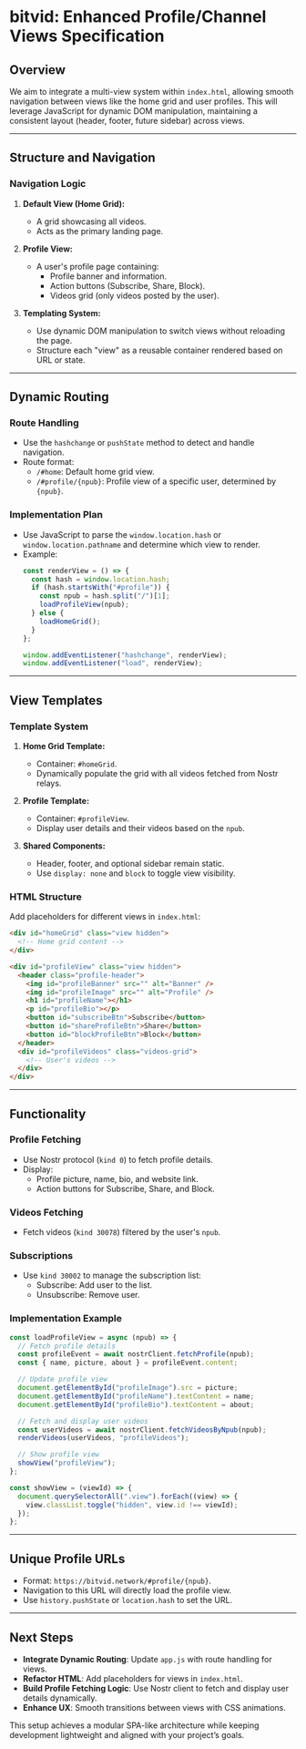 # **bitvid: Enhanced Profile/Channel Views Specification**

## **Overview**
We aim to integrate a multi-view system within `index.html`, allowing smooth navigation between views like the home grid and user profiles. This will leverage JavaScript for dynamic DOM manipulation, maintaining a consistent layout (header, footer, future sidebar) across views.

---

## **Structure and Navigation**
### **Navigation Logic**
1. **Default View (Home Grid):**
   - A grid showcasing all videos.
   - Acts as the primary landing page.

2. **Profile View:**
   - A user's profile page containing:
     - Profile banner and information.
     - Action buttons (Subscribe, Share, Block).
     - Videos grid (only videos posted by the user).

3. **Templating System:**
   - Use dynamic DOM manipulation to switch views without reloading the page.
   - Structure each "view" as a reusable container rendered based on URL or state.

---

## **Dynamic Routing**
### **Route Handling**
- Use the `hashchange` or `pushState` method to detect and handle navigation.
- Route format:
  - `/#home`: Default home grid view.
  - `/#profile/{npub}`: Profile view of a specific user, determined by `{npub}`.

### **Implementation Plan**
- Use JavaScript to parse the `window.location.hash` or `window.location.pathname` and determine which view to render.
- Example:
  ```javascript
  const renderView = () => {
    const hash = window.location.hash;
    if (hash.startsWith("#profile")) {
      const npub = hash.split("/")[1];
      loadProfileView(npub);
    } else {
      loadHomeGrid();
    }
  };

  window.addEventListener("hashchange", renderView);
  window.addEventListener("load", renderView);
  ```

---

## **View Templates**
### **Template System**
1. **Home Grid Template:**
   - Container: `#homeGrid`.
   - Dynamically populate the grid with all videos fetched from Nostr relays.

2. **Profile Template:**
   - Container: `#profileView`.
   - Display user details and their videos based on the `npub`.

3. **Shared Components:**
   - Header, footer, and optional sidebar remain static.
   - Use `display: none` and `block` to toggle view visibility.

### **HTML Structure**
Add placeholders for different views in `index.html`:
```html
<div id="homeGrid" class="view hidden">
  <!-- Home grid content -->
</div>

<div id="profileView" class="view hidden">
  <header class="profile-header">
    <img id="profileBanner" src="" alt="Banner" />
    <img id="profileImage" src="" alt="Profile" />
    <h1 id="profileName"></h1>
    <p id="profileBio"></p>
    <button id="subscribeBtn">Subscribe</button>
    <button id="shareProfileBtn">Share</button>
    <button id="blockProfileBtn">Block</button>
  </header>
  <div id="profileVideos" class="videos-grid">
    <!-- User's videos -->
  </div>
</div>
```

---

## **Functionality**
### **Profile Fetching**
- Use Nostr protocol (`kind 0`) to fetch profile details.
- Display:
  - Profile picture, name, bio, and website link.
  - Action buttons for Subscribe, Share, and Block.

### **Videos Fetching**
- Fetch videos (`kind 30078`) filtered by the user's `npub`.

### **Subscriptions**
- Use `kind 30002` to manage the subscription list:
  - Subscribe: Add user to the list.
  - Unsubscribe: Remove user.

### **Implementation Example**
```javascript
const loadProfileView = async (npub) => {
  // Fetch profile details
  const profileEvent = await nostrClient.fetchProfile(npub);
  const { name, picture, about } = profileEvent.content;

  // Update profile view
  document.getElementById("profileImage").src = picture;
  document.getElementById("profileName").textContent = name;
  document.getElementById("profileBio").textContent = about;

  // Fetch and display user videos
  const userVideos = await nostrClient.fetchVideosByNpub(npub);
  renderVideos(userVideos, "profileVideos");

  // Show profile view
  showView("profileView");
};

const showView = (viewId) => {
  document.querySelectorAll(".view").forEach((view) => {
    view.classList.toggle("hidden", view.id !== viewId);
  });
};
```

---

## **Unique Profile URLs**
- Format: `https://bitvid.network/#profile/{npub}`.
- Navigation to this URL will directly load the profile view.
- Use `history.pushState` or `location.hash` to set the URL.

---

## **Next Steps**
- **Integrate Dynamic Routing**: Update `app.js` with route handling for views.
- **Refactor HTML**: Add placeholders for views in `index.html`.
- **Build Profile Fetching Logic**: Use Nostr client to fetch and display user details dynamically.
- **Enhance UX**: Smooth transitions between views with CSS animations.

This setup achieves a modular SPA-like architecture while keeping development lightweight and aligned with your project’s goals.